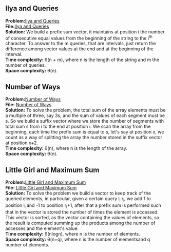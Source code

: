 ## Ilya and Queries
**Problem:**[Ilya and Queries](http://codeforces.com/problemset/problem/313/B?locale=en) \
**File:**[Ilya and Queries](https://github.com/eleonoradgr/CompetitiveProgramming/blob/master/Lecture07/ilyaQueries.cpp) \
**Solution:** We build a prefix sum vector, it maintains at position i the number of consecutive equal values 
from the beginning of the string to the i<sup>th</sup> character. To answer to the m queries, that are intervals, 
just return the difference among  vector values at the end and at the beginning of the interval.\
**Time complexity:** &theta;(n + m), where n is the length of the string and m the number of queries.\
**Space complexity:** &theta;(n).

## Number of Ways
**Problem:**[Number of Ways](http://codeforces.com/problemset/problem/466/C?locale=en) \
**File:** [Number of Ways](https://github.com/eleonoradgr/CompetitiveProgramming/blob/master/Lecture07/numberOfWays.cpp) \
**Solution:** To solve the problem, the total sum of the array elements must be a multiple of three, say 3s, and the sum of values of
each segment must be s. So we build a suffix vector where we store the number of segments with total sum s from i to the end at position i.
We scan the array from the beginning, each time the prefix sum is equal to s, let's say at position x, we count as a way of splitting the array
the number stored in the suffix vector at position x+2.\
**Time complexity:** &theta;(n), where n is the length of the array. \
**Space complexity:** &theta;(n).

## Little Girl and Maximum Sum
**Problem:**[Little Girl and Maximum Sum](http://codeforces.com/problemset/problem/276/C?locale=en) \
**File:** [Little Girl and Maximum Sum](https://github.com/eleonoradgr/CompetitiveProgramming/blob/master/Lecture07/littleGirl.cpp) \
**Solution:** To solve the problem we build a vector to keep track of the queried elements, in particular, given a certain query l<sub>i</sub> r<sub>i</sub>, we add 1 to position l<sub>i</sub> and -1 to position r<sub>i</sub>+1, after that a prefix sum is performed such that in the vector is stored the number of times the element is accessed.
This vector is sorted, as the vector containing the values of elements, so the result is computed summing up the products among the number of accesses and the element's value.\
**Time complexity:** &theta;(nlogn),  where n is the number of elements. \
**Space complexity:** &theta;(n+q),  where n is the number of elementsand q number of elements.